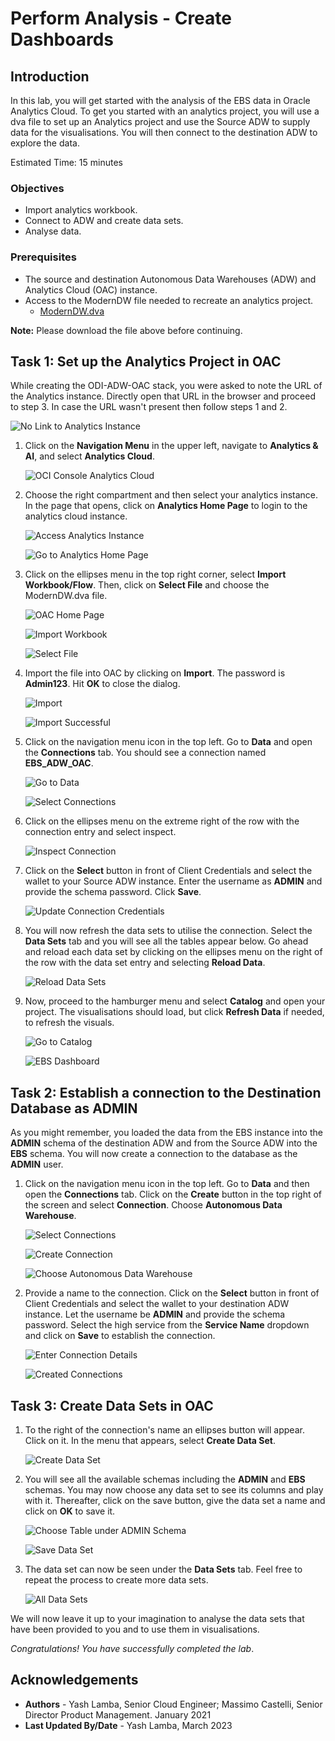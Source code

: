 # Perform Analysis - Create Dashboards

## Introduction

In this lab, you will get started with the analysis of the EBS data in Oracle Analytics Cloud. To get you started with an analytics project, you will use a dva file to set up an Analytics project and use the Source ADW to supply data for the visualisations. You will then connect to the destination ADW to explore the data.

Estimated Time: 15 minutes

### Objectives

- Import analytics workbook.
- Connect to ADW and create data sets.
- Analyse data.

### Prerequisites

- The source and destination Autonomous Data Warehouses (ADW) and Analytics Cloud (OAC) instance.
- Access to the ModernDW file needed to recreate an analytics project.
    - [ModernDW.dva](https://objectstorage.us-ashburn-1.oraclecloud.com/p/VEKec7t0mGwBkJX92Jn0nMptuXIlEpJ5XJA-A6C9PymRgY2LhKbjWqHeB5rVBbaV/n/c4u04/b/livelabsfiles/o/data-management-library-files/modern-data-warehouse/ModernDW.dva)

**Note:** Please download the file above before continuing.

## Task 1: Set up the Analytics Project in OAC 

While creating the ODI-ADW-OAC stack, you were asked to note the URL of the Analytics instance. Directly open that URL in the browser and proceed to step 3. In case the URL wasn't present then follow steps 1 and 2.

![No Link to Analytics Instance](./images/no-link-to-oac.png "No Link to Analytics Instance")

1. Click on the **Navigation Menu** in the upper left, navigate to **Analytics & AI**, and select **Analytics Cloud**.

	![OCI Console Analytics Cloud](https://oracle-livelabs.github.io/common/images/console/analytics-oac.png "OCI Console Analytics Cloud")

2. Choose the right compartment and then select your analytics instance. In the page that opens, click on **Analytics Home Page** to login to the analytics cloud instance.

    ![Access Analytics Instance](./images/access-analytics-instance.png "Access Analytics Instance")

    ![Go to Analytics Home Page](./images/go-to-analytics-home-page.png "Go to Analytics Home Page")

3. Click on the ellipses menu in the top right corner, select **Import Workbook/Flow**. Then, click on **Select File** and choose the ModernDW.dva file.

    ![OAC Home Page](./images/oac-home-page.png "OAC Home Page")

    ![Import Workbook](./images/import-workbook.png "Import Workbook")

    ![Select File](./images/select-file.png "Select File")

4.  Import the file into OAC by clicking on **Import**. The password is **Admin123**. Hit **OK** to close the dialog.

    ![Import](./images/import-dva.png "Import")

    ![Import Successful](./images/dva-import-successful.png "Import Successful")

5. Click on the navigation menu icon in the top left. Go to **Data** and open the **Connections** tab. You should see a connection named **EBS\_ADW\_OAC**.

    ![Go to Data](./images/go-to-data-page.png "Go to Data")

    ![Select Connections](./images/go-to-connections-tab.png "Select Connections")

6. Click on the ellipses menu on the extreme right of the row with the connection entry and select inspect.

    ![Inspect Connection](./images/inspect-connection.png "Inspect Connection")

7. Click on the **Select** button in front of Client Credentials and select the wallet to your Source ADW instance. Enter the username as **ADMIN** and provide the schema password. Click **Save**.

    ![Update Connection Credentials](./images/update-connection-credentials.png "Update Connection Credentials")

8. You will now refresh the data sets to utilise the connection. Select the **Data Sets** tab and you will see all the tables appear below. Go ahead and reload each data set by clicking on the ellipses menu on the right of the row with the data set entry and selecting **Reload Data**.

    ![Reload Data Sets](./images/reload-data-sets.png "Reload Data Sets")

9. Now, proceed to the hamburger menu and select **Catalog** and open your project. The visualisations should load, but click **Refresh Data** if needed, to refresh the visuals.

    ![Go to Catalog](./images/go-to-catalog.png "Go to Catalog")

    ![EBS Dashboard](./images/ebs-dashboard.png "EBS Dashboard")

## Task 2: Establish a connection to the Destination Database as ADMIN

As you might remember, you loaded the data from the EBS instance into the **ADMIN** schema of the destination ADW and from the Source ADW into the **EBS** schema. You will now create a connection to the database as the **ADMIN** user.

1. Click on the navigation menu icon in the top left. Go to **Data** and then open the **Connections** tab. Click on the **Create** button in the top right of the screen and select **Connection**. Choose **Autonomous Data Warehouse**.

    ![Select Connections](./images/go-to-connections-tab.png "Select Connections")

    ![Create Connection](./images/create-connection.png "Create Connection")

    ![Choose Autonomous Data Warehouse](./images/choose-connection-type.png "Choose Autonomous Data Warehouse")

3. Provide a name to the connection. Click on the **Select** button in front of Client Credentials and select the wallet to your destination ADW instance. Let the username be **ADMIN** and provide the schema password. Select the high service from the **Service Name** dropdown and click on **Save** to establish the connection.

    ![Enter Connection Details](./images/enter-connection-details.png "Enter Connection Details")

    ![Created Connections](./images/connections.png "Created Connections")

## Task 3: Create Data Sets in OAC

1. To the right of the connection's name an ellipses button will appear. Click on it. In the menu that appears, select **Create Data Set**. 

    ![Create Data Set](./images/create-data-set.png "Create Data Set")

2. You will see all the available schemas including the **ADMIN** and **EBS** schemas. You may now choose any data set to see its columns and play with it. Thereafter, click on the save button, give the data set a name and click on **OK** to save it.

    ![Choose Table under ADMIN Schema](./images/choose-table-under-admin-schema.png "Choose Table under ADMIN Schema")

    ![Save Data Set](./images/save-data-set.png "Save Data Set")

3. The data set can now be seen under the **Data Sets** tab. Feel free to repeat the process to create more data sets.

    ![All Data Sets](./images/all-datasets.png "All Data Sets")

We will now leave it up to your imagination to analyse the data sets that have been provided to you and to use them in visualisations.

*Congratulations! You have successfully completed the lab*.

## Acknowledgements
- **Authors** - Yash Lamba, Senior Cloud Engineer; Massimo Castelli, Senior Director Product Management. January 2021
- **Last Updated By/Date** - Yash Lamba, March 2023
